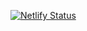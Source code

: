 [![Netlify Status](https://api.netlify.com/api/v1/badges/42d1f3ff-d0fa-47d2-801b-9f0209010f44/deploy-status)](https://app.netlify.com/sites/pokepediajx/deploys)